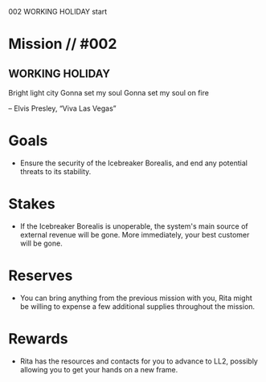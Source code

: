 002
WORKING HOLIDAY
start

# Mission // #002

## WORKING HOLIDAY

Bright light city
Gonna set my soul
Gonna set my soul on fire


– Elvis Presley,
“Viva Las Vegas”

# Goals

- Ensure the security of the Icebreaker Borealis, and end any potential threats to its stability.

# Stakes

- If the Icebreaker Borealis is unoperable, the system's main source of external revenue will be gone. More immediately, your best customer will be gone.

# Reserves

- You can bring anything from the previous mission with you, Rita might be willing to expense a few additional supplies throughout the mission.

# Rewards
- Rita has the resources and contacts for you to advance to LL2, possibly allowing you to get your hands on a new frame.
